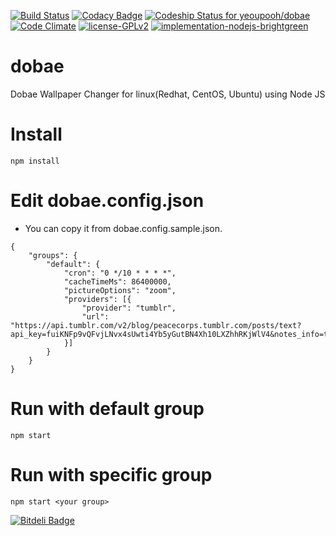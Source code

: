 [![Build Status](https://travis-ci.org/yeoupooh/dobae.svg?branch=master)](https://travis-ci.org/yeoupooh/dobae)
[![Codacy Badge](https://api.codacy.com/project/badge/grade/3fb907015b5f4cd187ef09ef16894344)](https://www.codacy.com/app/thomas-min-v1/dobae)
[![Codeship Status for yeoupooh/dobae](https://codeship.com/projects/86bc7f40-9e42-0133-c0c5-36bf3814fed7/status?branch=master)](https://codeship.com/projects/127719)
[![Code Climate](https://codeclimate.com/github/yeoupooh/dobae/badges/gpa.svg)](https://codeclimate.com/github/yeoupooh/dobae)
[![license-GPLv2](https://img.shields.io/badge/license-GPLv2-blue.svg)](http://www.gnu.org/licenses/old-licenses/gpl-2.0.en.html)
[![implementation-nodejs-brightgreen](https://img.shields.io/badge/server-nodejs-brightgreen.svg)](https://nodejs.org/en/)

# dobae
Dobae Wallpaper Changer for linux(Redhat, CentOS, Ubuntu) using Node JS

# Install
```
npm install
```

# Edit dobae.config.json
* You can copy it from dobae.config.sample.json.
```
{
    "groups": {
        "default": {
            "cron": "0 */10 * * * *",
            "cacheTimeMs": 86400000,
            "pictureOptions": "zoom",
            "providers": [{
                "provider": "tumblr",
                "url": "https://api.tumblr.com/v2/blog/peacecorps.tumblr.com/posts/text?api_key=fuiKNFp9vQFvjLNvx4sUwti4Yb5yGutBN4Xh10LXZhhRKjWlV4&notes_info=true"
            }]
        }
    }
}
```


# Run with default group
```
npm start
```

# Run with specific group
```
npm start <your group>
```


[![Bitdeli Badge](https://d2weczhvl823v0.cloudfront.net/yeoupooh/dobae/trend.png)](https://bitdeli.com/free "Bitdeli Badge")
